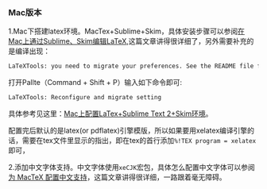 ### Mac版本

 1.Mac下搭建latex环境。MacTex+Sublime+Skim，具体安装步骤可以参阅[在Mac上通过Sublime、Skim编辑LaTeX](http://painterlin.com/2014/08/10/Using-LaTeX-with-Sublime-and-Skim-for-Mac.html),这篇文章讲得很详细了，另外需要补充的是编译出现：

```sh
LaTeXTools: you need to migrate your preferences. See the README file for instructions.
```

 打开Pallte（Command + Shift + P）输入如下命令即可:

```sh
LaTeXTools: Reconfigure and migrate setting
```

具体参考见这里：[Mac上配置LaTex+Sublime Text 2+Skim环境](http://xjzhou4u.lofter.com/post/2fe98e_44b83ec)。

配置完后默认的是latex(or pdflatex)引擎模版，所以如果要用xelatex编译引擎的话，需要在tex文件里显示的指出，即在tex的首行添加`%!TEX program = xelatex`即可，

2.添加中文字体支持。中文字体使用`xeCJK`宏包，具体怎么配置中文字体可以参阅[为 MacTeX 配置中文支持](http://liam0205.me/2014/11/02/latex-mactex-chinese-support/)，这篇文章讲得很详细，一路跟着毫无障碍。
